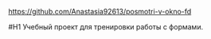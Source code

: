https://github.com/Anastasia92613/posmotri-v-okno-fd

#H1 Учебный проект для тренировки работы с формами.